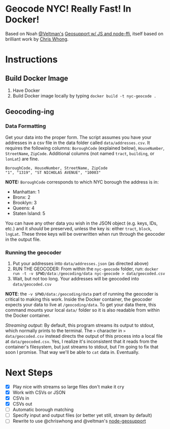 Geocode NYC! Really Fast! In Docker!
======================

Based on Noah [@Veltman's](https://github.com/veltman) [Geosupport w/ JS and node-ffi](https://gist.github.com/veltman/2c79458b2226466920dbd601bf94551f),  itself based on brilliant work by [Chris Whong](https://gist.github.com/chriswhong/2e5f0f41fc5d366ec902613251445b30).

# Instructions
## Build Docker Image
1. Have Docker
2. Build Docker image locally by typing `docker build -t nyc-geocode .`

##  Geocoding-ing
### Data Formatting
Get your data into the proper form. The script assumes you have your addresses in a csv file in the data folder called  `data/addresses.csv`. It requires the following columns: `BoroughCode` (explained below), `HouseNumber`, `StreetName`, `ZipCode`. Additional columns (not named `tract`, `building`, or `lonLat`) are fine.
```
BoroughCode, HouseNumber, StreetName, ZipCode
"1", "1319", "ST NICHOLAS AVENUE", "10003"
```
**NOTE:** `BoroughCode` corresponds to which NYC borough the address is in:
* Manhattan: 1
* Bronx: 2
* Brooklyn: 3
* Queens: 4
* Staten Island: 5

You can have any other data you wish in the JSON object (e.g. keys, IDs, etc.) and it _should_ be preserved, unless the key is: either  `tract`, `block`, `lngLat`. These three keys will be overwritten when run through the geocoder in the output file.

### Running the geocoder
1. Put your addresses into `data/addresses.json` (as directed above)
2. RUN THE GEOCODER: From within the `nyc-geocode` folder, run: `docker run -t -v $PWD/data:/geocoding/data nyc-geocode > data/geocoded.csv`
3. Wait, but not too long. Your addresses will be geocoded into `data/geocoded.csv`

**NOTE**: the `-v $PWD/data:/geocoding/data` part of running the geocoder is critical to making this work. Inside the Docker container, the geocoder expects your data to live at `/geocoding/data`. To get your data there, this command mounts your local `data/` folder so it is also readable from within the Docker container.

_Streaming output:_ By default, this program streams its output to stdout, which normally prints to the terminal. The `>` character in `> data/geocoded.csv` instead directs the output of this process into a local file at `data/geocoded.csv`. Yes, I realize it's inconsistent that it reads from the container's filesystem, but just streams to stdout, but I'm going to fix that soon I promise. That way we'll be able to `cat` data in. Eventually.

# Next Steps
- [x] Play nice with streams so large files don't make it cry
- [x] Work with CSVs or JSON
 - [x] CSVs in
 - [x] CSVs out
- [ ] Automatic borough matching
- [ ] Specify input and output files (or better yet still, stream by default)
- [ ] Rewrite to use @chriswhong and @veltman's [node-geosupport](https://github.com/veltman/node-geosupport)

